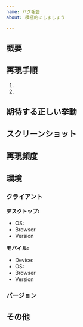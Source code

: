 ```yaml
---
name: バグ報告
about: 積極的にしましょう

---
```


概要
---
<!-- どういったバグなのかをわかりやすく記載します。
予想される原因がわかっていたら、それについても書きます。
期待する正しい挙動については後述してください。 -->

再現手順
---
<!-- わかる範囲で構いません。必ず記載をお願いします。 -->
1. <!-- 例：ビデオトップを開く -->
2. <!-- 例：ブラウザがクラッシュする -->

期待する正しい挙動
---
<!-- 例：ブラウザがクラッシュせず、ビデオトップが正しく表示される -->

スクリーンショット
---
<!-- ない場合は空欄のまま残しておいてください。 -->

再現頻度
---
<!-- 常に・高頻度・低頻度・5回中2回・タイミング次第、など。確信が持てなくても大丈夫です。 -->

環境
---
<!-- わかる範囲で構いません。必ず記載をお願いします。 -->

### クライアント

<!-- どちらか不要な方は消しておきましょう -->

**デスクトップ:**
 - OS: <!-- macOS 10.14.1 -->
 - Browser <!-- Chrome -->
 - Version <!-- 69.0000.00000 -->

**モバイル:**
 - Device: <!-- iPhone XS -->
 - OS: <!-- iOS12.1 -->
 - Browser <!-- mobile safari -->
 - Version <!-- 12 -->

### バージョン

その他
---
<!-- ない場合は空欄のまま残しておいてください -->

<!-- ラベルと担当者の確認をしてください -->

<!-- お疲れ様でした -->
